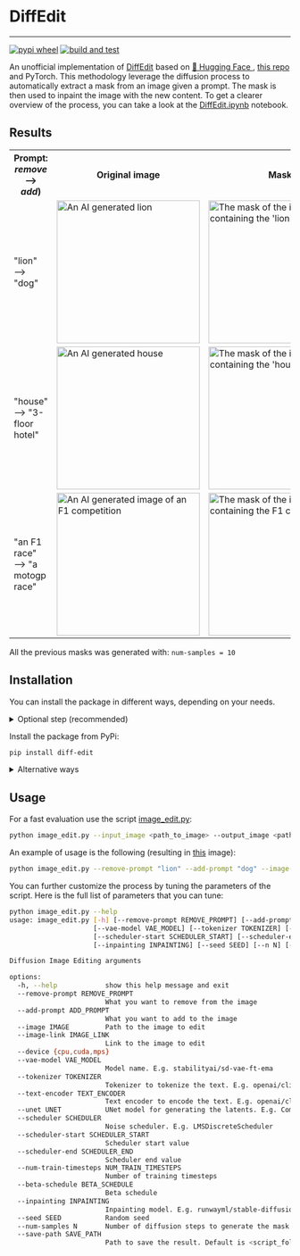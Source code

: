 # DiffEdit
___

[![pypi wheel](https://github.com/Gennaro-Farina/DiffEdit/actions/workflows/publish-wheel-pypi.yml/badge.svg)](https://github.com/Gennaro-Farina/DiffEdit/actions/workflows/publish-wheel-pypi.yml)
[![build and test](https://github.com/Gennaro-Farina/DiffEdit/actions/workflows/build_and_test.yml/badge.svg)](https://github.com/Gennaro-Farina/DiffEdit/actions/workflows/build_and_test.yml)

An unofficial implementation of <a href="https://arxiv.org/abs/2210.11427"> DiffEdit</a> based on <a href="https://huggingface.co"> 🤗 Hugging Face </a>, <a href="https://github.com/johnrobinsn/diffusion_experiments/blob/main/DiffEdit.ipynb"> this repo</a> and PyTorch.
This methodology leverage the diffusion process to automatically extract a mask from an image given a prompt. The mask is then used to inpaint the image with the new content.
To get a clearer overview of the process, you can take a look at the <a href="https://github.com/Gennaro-Farina/diffusion-nbs/blob/master/DiffEdit.ipynb"> DiffEdit.ipynb</a> notebook.

## Results

<table>
<head>
<th> Prompt: <i>remove</i> ⟶ <i>add</i>)</th><th>Original image</th> <th>Mask</th> <th>Edited</th>
</head>
<body>
<tr>
<td>"lion" ⟶ "dog"</td>
<td><img src="static/ai_gen_lion.jpeg" width="256" height="256" alt="An AI generated lion"></td>
<td><img src="static/ai_gen_lion_mask.png" width="256" height="256" 
         alt="The mask of the image region containing the 'lion'"></td>
<td><img src="static/ai_gen_lion_result.png" width="256" height="256"
         alt="The edited image with the 'dog' instead of the 'lion'"></td>
</tr>
<tr>
<td>"house" ⟶ "3-floor hotel"</td>
<td><img src="static/ai_gen_house.jpeg" width="256" height="256" alt="An AI generated house"></td>
<td><img src="static/ai_gen_house_mask.png" width="256" height="256" 
         alt="The mask of the image region containing the 'house'"></td>
<td><img src="static/ai_gen_house_result.png" width="256" height="256"
         alt="The edited image with the '3-floor hotel' instead of the 'house'"></td>
</tr>
<tr>
<td>"an F1 race" ⟶ "a motogp race"</td>
<td><img src="static/ai_gen_f1.jpeg" width="256" height="256" alt="An AI generated image of an F1 competition"></td>
<td><img src="static/ai_gen_f1_mask.png" width="256" height="256" 
         alt="The mask of the image region containing the F1 cars"></td>
<td><img src="static/ai_gen_f1_result.png" width="256" height="256"
         alt="The edited image with the 'motogp' instead of the 'F1'"></td>
</tr>
</body>
</table>

All the previous masks was generated with: `num-samples = 10`

## Installation

You can install the package in different ways, depending on your needs.



<details>
  <summary> Optional step (recommended)</summary>
  
Create a virtual environment, to avoid conflicts with other packages. Here are some alternatives:

- with `venv`:
```bash
python -m venv venv
source venv/bin/activate
```

- with `poetry`:
```bash
poetry shell
```

- with `conda`:
```bash
conda create -n diff-edit python=3.10
conda activate diff-edit
```

</details>


Install the package from PyPi:
```bash
pip install diff-edit
```
<details>
    <summary> Alternative ways</summary>

Install the package from source:
```bash
poetry install
```

Install the package in editable mode, suggested for further development:
```bash
pip install -e .
```
</details>

## Usage

For a fast evaluation use the script <a href="https://github.com/Gennaro-Farina/DiffEdit/blob/main/src/diff_edit/examples/image_edit.py">image_edit.py</a>:

```bash
python image_edit.py --input_image <path_to_image> --output_image <path_to_output_image> --prompt <prompt>
```

An example of usage is the following (resulting in <a href="https://github.com/Gennaro-Farina/DiffEdit/blob/main/static/ai_gen_lion_result.png"> this</a> image):

```bash
python image_edit.py --remove-prompt "lion" --add-prompt "dog" --image-link "https://github.com/Gennaro-Farina/DiffEdit/blob/main/static/ai_gen_lion.jpeg" --num-samples 10
```

You can further customize the process by tuning the parameters of the script. Here is the full list of parameters that you can tune:

```bash
python image_edit.py --help
usage: image_edit.py [-h] [--remove-prompt REMOVE_PROMPT] [--add-prompt ADD_PROMPT] [--image IMAGE] [--image-link IMAGE_LINK] [--device {cpu,cuda,mps}]
                     [--vae-model VAE_MODEL] [--tokenizer TOKENIZER] [--text-encoder TEXT_ENCODER] [--unet UNET] [--scheduler SCHEDULER]
                     [--scheduler-start SCHEDULER_START] [--scheduler-end SCHEDULER_END] [--num-train-timesteps NUM_TRAIN_TIMESTEPS] [--beta-schedule BETA_SCHEDULE]
                     [--inpainting INPAINTING] [--seed SEED] [--n N] [--save-path SAVE_PATH]

Diffusion Image Editing arguments

options:
  -h, --help            show this help message and exit
  --remove-prompt REMOVE_PROMPT
                        What you want to remove from the image
  --add-prompt ADD_PROMPT
                        What you want to add to the image
  --image IMAGE         Path to the image to edit
  --image-link IMAGE_LINK
                        Link to the image to edit
  --device {cpu,cuda,mps}
  --vae-model VAE_MODEL
                        Model name. E.g. stabilityai/sd-vae-ft-ema
  --tokenizer TOKENIZER
                        Tokenizer to tokenize the text. E.g. openai/clip-vit-large-patch14
  --text-encoder TEXT_ENCODER
                        Text encoder to encode the text. E.g. openai/clip-vit-large-patch14
  --unet UNET           UNet model for generating the latents. E.g. CompVis/stable-diffusion-v1-4
  --scheduler SCHEDULER
                        Noise scheduler. E.g. LMSDiscreteScheduler
  --scheduler-start SCHEDULER_START
                        Scheduler start value
  --scheduler-end SCHEDULER_END
                        Scheduler end value
  --num-train-timesteps NUM_TRAIN_TIMESTEPS
                        Number of training timesteps
  --beta-schedule BETA_SCHEDULE
                        Beta schedule
  --inpainting INPAINTING
                        Inpainting model. E.g. runwayml/stable-diffusion-inpainting
  --seed SEED           Random seed
  --num-samples N       Number of diffusion steps to generate the mask
  --save-path SAVE_PATH
                        Path to save the result. Default is <script_folder>/result.png
```

